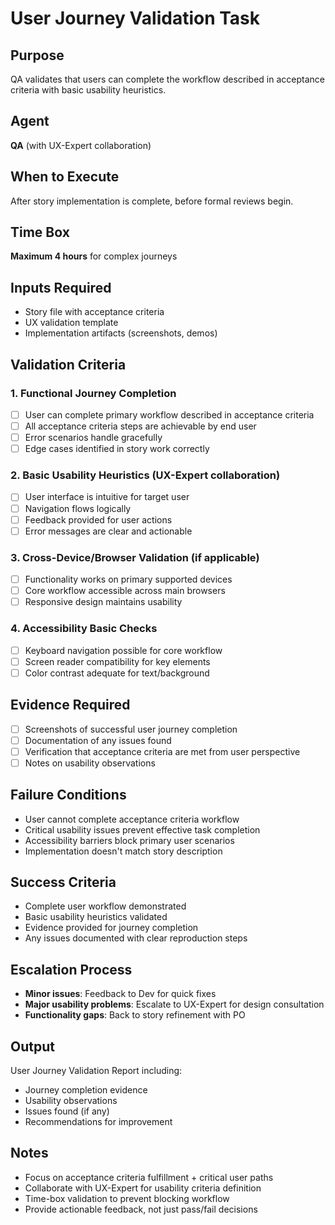 # User Journey Validation Task

## Purpose
QA validates that users can complete the workflow described in acceptance criteria with basic usability heuristics.

## Agent
**QA** (with UX-Expert collaboration)

## When to Execute
After story implementation is complete, before formal reviews begin.

## Time Box
**Maximum 4 hours** for complex journeys

## Inputs Required
- Story file with acceptance criteria
- UX validation template
- Implementation artifacts (screenshots, demos)

## Validation Criteria

### 1. Functional Journey Completion
- [ ] User can complete primary workflow described in acceptance criteria
- [ ] All acceptance criteria steps are achievable by end user
- [ ] Error scenarios handle gracefully
- [ ] Edge cases identified in story work correctly

### 2. Basic Usability Heuristics (UX-Expert collaboration)
- [ ] User interface is intuitive for target user
- [ ] Navigation flows logically
- [ ] Feedback provided for user actions
- [ ] Error messages are clear and actionable

### 3. Cross-Device/Browser Validation (if applicable)
- [ ] Functionality works on primary supported devices
- [ ] Core workflow accessible across main browsers
- [ ] Responsive design maintains usability

### 4. Accessibility Basic Checks
- [ ] Keyboard navigation possible for core workflow
- [ ] Screen reader compatibility for key elements
- [ ] Color contrast adequate for text/background

## Evidence Required
- [ ] Screenshots of successful user journey completion
- [ ] Documentation of any issues found
- [ ] Verification that acceptance criteria are met from user perspective
- [ ] Notes on usability observations

## Failure Conditions
- User cannot complete acceptance criteria workflow
- Critical usability issues prevent effective task completion
- Accessibility barriers block primary user scenarios
- Implementation doesn't match story description

## Success Criteria
- Complete user workflow demonstrated
- Basic usability heuristics validated
- Evidence provided for journey completion
- Any issues documented with clear reproduction steps

## Escalation Process
- **Minor issues**: Feedback to Dev for quick fixes
- **Major usability problems**: Escalate to UX-Expert for design consultation
- **Functionality gaps**: Back to story refinement with PO

## Output
User Journey Validation Report including:
- Journey completion evidence
- Usability observations
- Issues found (if any)
- Recommendations for improvement

## Notes
- Focus on acceptance criteria fulfillment + critical user paths
- Collaborate with UX-Expert for usability criteria definition
- Time-box validation to prevent blocking workflow
- Provide actionable feedback, not just pass/fail decisions